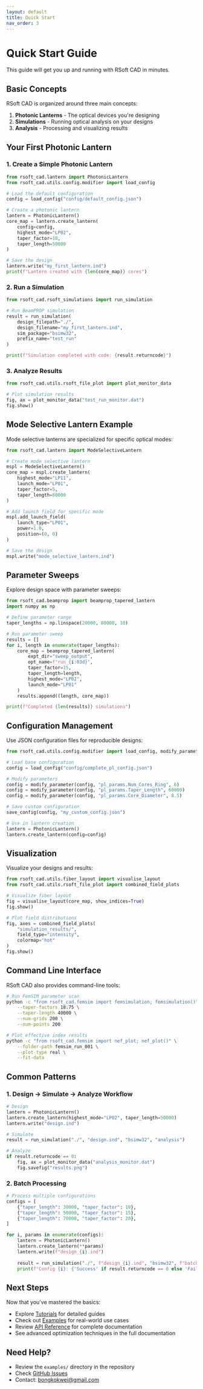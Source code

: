 ```yaml
---
layout: default
title: Quick Start
nav_order: 3
---
```


# Quick Start Guide

This guide will get you up and running with RSoft CAD in minutes.

## Basic Concepts

RSoft CAD is organized around three main concepts:

1. **Photonic Lanterns** - The optical devices you're designing
2. **Simulations** - Running optical analysis on your designs
3. **Analysis** - Processing and visualizing results

## Your First Photonic Lantern

### 1. Create a Simple Photonic Lantern

```python
from rsoft_cad.lantern import PhotonicLantern
from rsoft_cad.utils.config.modifier import load_config

# Load the default configuration
config = load_config("config/default_config.json")

# Create a photonic lantern
lantern = PhotonicLantern()
core_map = lantern.create_lantern(
    config=config,
    highest_mode="LP02",
    taper_factor=10,
    taper_length=50000
)

# Save the design
lantern.write("my_first_lantern.ind")
print(f"Lantern created with {len(core_map)} cores")
```

### 2. Run a Simulation

```python
from rsoft_cad.rsoft_simulations import run_simulation

# Run BeamPROP simulation
result = run_simulation(
    design_filepath="./",
    design_filename="my_first_lantern.ind",
    sim_package="bsimw32",
    prefix_name="test_run"
)

print(f"Simulation completed with code: {result.returncode}")
```

### 3. Analyze Results

```python
from rsoft_cad.utils.rsoft_file_plot import plot_monitor_data

# Plot simulation results
fig, ax = plot_monitor_data("test_run_monitor.dat")
fig.show()
```

## Mode Selective Lantern Example

Mode selective lanterns are specialized for specific optical modes:

```python
from rsoft_cad.lantern import ModeSelectiveLantern

# Create mode selective lantern
mspl = ModeSelectiveLantern()
core_map = mspl.create_lantern(
    highest_mode="LP11",
    launch_mode="LP01",
    taper_factor=5,
    taper_length=80000
)

# Add launch field for specific mode
mspl.add_launch_field(
    launch_type="LP01",
    power=1.0,
    position=(0, 0)
)

# Save the design
mspl.write("mode_selective_lantern.ind")
```

## Parameter Sweeps

Explore design space with parameter sweeps:

```python
from rsoft_cad.beamprop import beamprop_tapered_lantern
import numpy as np

# Define parameter range
taper_lengths = np.linspace(20000, 80000, 10)

# Run parameter sweep
results = []
for i, length in enumerate(taper_lengths):
    core_map = beamprop_tapered_lantern(
        expt_dir="sweep_output",
        opt_name=f"run_{i:03d}",
        taper_factor=15,
        taper_length=length,
        highest_mode="LP02",
        launch_mode="LP01"
    )
    results.append((length, core_map))

print(f"Completed {len(results)} simulations")
```

## Configuration Management

Use JSON configuration files for reproducible designs:

```python
from rsoft_cad.utils.config.modifier import load_config, modify_parameter, save_config

# Load base configuration
config = load_config("config/complete_pl_config.json")

# Modify parameters
config = modify_parameter(config, "pl_params.Num_Cores_Ring", 6)
config = modify_parameter(config, "pl_params.Taper_Length", 60000)
config = modify_parameter(config, "pl_params.Core_Diameter", 8.5)

# Save custom configuration
save_config(config, "my_custom_config.json")

# Use in lantern creation
lantern = PhotonicLantern()
lantern.create_lantern(config=config)
```

## Visualization

Visualize your designs and results:

```python
from rsoft_cad.utils.fiber_layout import visualise_layout
from rsoft_cad.utils.rsoft_file_plot import combined_field_plots

# Visualize fiber layout
fig = visualise_layout(core_map, show_indices=True)
fig.show()

# Plot field distributions
fig, axes = combined_field_plots(
    "simulation_results/",
    field_type="intensity",
    colormap="hot"
)
fig.show()
```

## Command Line Interface

RSoft CAD also provides command-line tools:

```bash
# Run FemSIM parameter scan
python -c "from rsoft_cad.femsim import femsimulation; femsimulation()" \
    --taper-factors 18.75 \
    --taper-length 40000 \
    --num-grids 200 \
    --num-points 200

# Plot effective index results
python -c "from rsoft_cad.femsim import nef_plot; nef_plot()" \
    --folder-path femsim_run_001 \
    --plot-type real \
    --fit-data
```

## Common Patterns

### 1. Design → Simulate → Analyze Workflow

```python
# Design
lantern = PhotonicLantern()
lantern.create_lantern(highest_mode="LP02", taper_length=50000)
lantern.write("design.ind")

# Simulate
result = run_simulation("./", "design.ind", "bsimw32", "analysis")

# Analyze
if result.returncode == 0:
    fig, ax = plot_monitor_data("analysis_monitor.dat")
    fig.savefig("results.png")
```

### 2. Batch Processing

```python
# Process multiple configurations
configs = [
    {"taper_length": 30000, "taper_factor": 10},
    {"taper_length": 50000, "taper_factor": 15},
    {"taper_length": 70000, "taper_factor": 20},
]

for i, params in enumerate(configs):
    lantern = PhotonicLantern()
    lantern.create_lantern(**params)
    lantern.write(f"design_{i}.ind")
    
    result = run_simulation("./", f"design_{i}.ind", "bsimw32", f"batch_{i}")
    print(f"Config {i}: {'Success' if result.returncode == 0 else 'Failed'}")
```

## Next Steps

Now that you've mastered the basics:

- Explore [Tutorials](tutorials.html) for detailed guides
- Check out [Examples](examples.html) for real-world use cases
- Review [API Reference](api-reference.html) for complete documentation
- See advanced optimization techniques in the full documentation

## Need Help?

- Review the `examples/` directory in the repository
- Check [GitHub Issues](https://github.com/SAIL-Labs/rsoft_cad/issues)
- Contact: bongkokwei@gmail.com